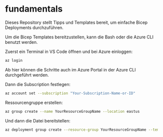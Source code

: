 # fundamentals

Dieses Repository stellt Tipps und Templates bereit, um einfache Bicep Deployments durchzuführen.

Um die Bicep Templates bereitzustellen, kann die Bash oder die Azure CLI benutzt werden.

Zuerst ein Terminal in VS Code öffnen und bei Azure einloggen:

```sh
az login
```

Ab hier können die Schritte auch im Azure Portal in der Azure CLI durchgeführt werden.

Dann die Subscription festlegen:

```sh
az account set --subscription "Your-Subscription-Name-or-ID"
```

Ressourcengruppe erstellen:

```sh
az group create --name YourResourceGroupName --location eastus
```

Und dann die Datei bereitstellen:

```sh
az deployment group create --resource-group YourResourceGroupName --template-file main.bicep
```
